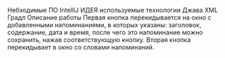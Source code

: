 Небходимые ПО
IntelliJ ИДЕЯ
используемые технологии
Джава
XML
Градл
Описание работы
Первая кнопка перекидывается на окно с добавленными напоминаниями, в которых указаны: заголовок, содержание, дата и время, после чего это напоминание можно сохранить, нажав соответствующую кнопку. Вторая кнопка перекидывает в окно со словами напоминаний.
